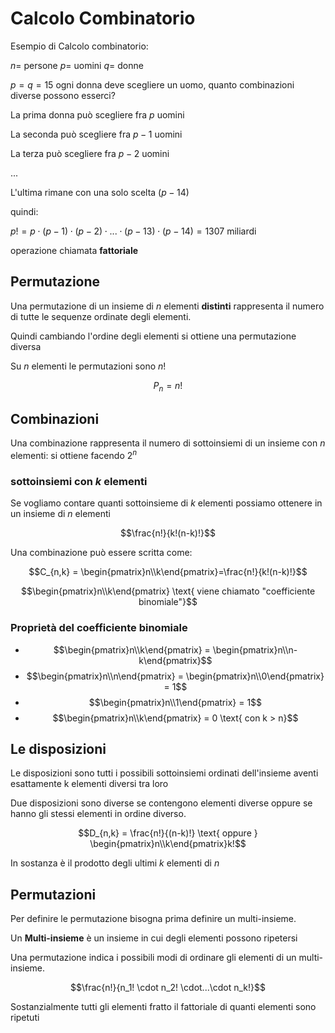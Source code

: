 ﻿
# Calcolo Combinatorio
Esempio di Calcolo combinatorio:

$n =$ persone
$p =$ uomini
$q =$ donne

$p = q=15$
ogni donna deve scegliere un uomo, quanto combinazioni diverse possono esserci?

La prima donna può scegliere fra $p$ uomini

La seconda può scegliere fra $p-1$ uomini

La terza può scegliere fra $p-2$ uomini

...

L'ultima rimane con una solo scelta $(p-14)$

quindi:

$p!= p \cdot (p-1) \cdot (p-2) \cdot ... \cdot (p-13) \cdot (p-14) = 1307$ miliardi

operazione chiamata **fattoriale**

## Permutazione

Una permutazione di un insieme di $n$ elementi **distinti** rappresenta il numero di tutte le sequenze ordinate degli elementi.

Quindi cambiando l'ordine degli elementi si ottiene una permutazione diversa

Su $n$ elementi le permutazioni sono $n!$

$$P_n = n!$$

## Combinazioni

Una combinazione rappresenta il numero di sottoinsiemi di un insieme con $n$ elementi: si ottiene facendo $2^n$

### sottoinsiemi con $k$ elementi

Se vogliamo contare quanti sottoinsieme di $k$ elementi possiamo ottenere in un insieme di $n$ elementi

$$\frac{n!}{k!(n-k)!}$$

Una combinazione può essere scritta come:

$$C_{n,k} = \begin{pmatrix}n\\k\end{pmatrix}=\frac{n!}{k!(n-k)!}$$


$$\begin{pmatrix}n\\k\end{pmatrix} \text{ viene chiamato "coefficiente binomiale"}$$

### Proprietà del coefficiente binomiale

- $$\begin{pmatrix}n\\k\end{pmatrix} = \begin{pmatrix}n\\n-k\end{pmatrix}$$
- $$\begin{pmatrix}n\\n\end{pmatrix} = \begin{pmatrix}n\\0\end{pmatrix} = 1$$
- $$\begin{pmatrix}n\\1\end{pmatrix} = 1$$
- $$\begin{pmatrix}n\\k\end{pmatrix} = 0 \text{ con k > n}$$


## Le disposizioni

Le disposizioni sono tutti i possibili sottoinsiemi ordinati dell'insieme aventi esattamente k elementi diversi tra loro

Due disposizioni sono diverse se contengono elementi diverse oppure se hanno gli stessi elementi in ordine diverso.

$$D_{n,k} = \frac{n!}{(n-k)!} \text{ oppure } \begin{pmatrix}n\\k\end{pmatrix}k!$$

In sostanza è il prodotto degli ultimi $k$ elementi di $n$

## Permutazioni

Per definire le permutazione bisogna prima definire un multi-insieme.

Un **Multi-insieme** è un insieme in cui degli elementi possono ripetersi

Una permutazione indica i possibili modi di ordinare gli elementi di un multi-insieme.

$$\frac{n!}{n_1! \cdot n_2! \cdot...\cdot n_k!}$$

Sostanzialmente tutti gli elementi fratto il fattoriale di quanti elementi sono ripetuti
